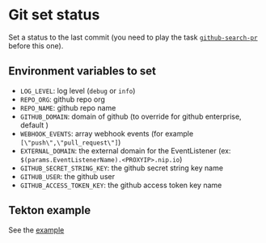 # Git set status

Set a status to the last commit (you need to play the task [`github-search-pr`](../github-search-pr) before this one).

## Environment variables to set

* `LOG_LEVEL`: log level (`debug` or `info`)
* `REPO_ORG`: github repo org
* `REPO_NAME`: github repo name
* `GITHUB_DOMAIN`: domain of github (to override for github enterprise, default )
* `WEBHOOK_EVENTS`: array webhook events (for example `[\"push\",\"pull_request\"]`)
* `EXTERNAL_DOMAIN`: the external domain for the EventListener (ex: `$(params.EventListenerName).<PROXYIP>.nip.io`)
* `GITHUB_SECRET_STRING_KEY`: the github secret string key name
* `GITHUB_USER`: the github user
* `GITHUB_ACCESS_TOKEN_KEY`: the github access token key name

## Tekton example

See the [example](./github-webhook.yaml)
